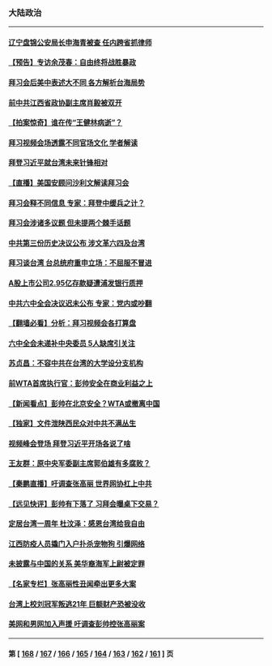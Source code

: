 ### 大陆政治
---
#### [辽宁盘锦公安局长申海青被查 任内跨省抓律师](../../pages/ncid277/n13380061.md) 
#### [【预告】专访余茂春：自由终将战胜暴政](../../pages/ncid277/n13380114.md) 
#### [拜习会后美中表述大不同 各方解析台海局势](../../pages/ncid277/n13379792.md) 
#### [前中共江西省政协副主席肖毅被双开](../../pages/ncid277/n13380037.md) 
#### [【拍案惊奇】谁在传“王健林病逝”？](../../pages/ncid277/n13379699.md) 
#### [拜习视频会场透露不同官场文化 学者解读](../../pages/ncid277/n13379663.md) 
#### [拜登习近平就台湾未来针锋相对](../../pages/ncid277/n13379860.md) 
#### [【直播】美国安顾问沙利文解读拜习会](../../pages/ncid277/n13379801.md) 
#### [拜习会释不同信息 专家：拜登中缓兵之计？](../../pages/ncid277/n13379271.md) 
#### [拜习会涉诸多议题 但未提两个棘手话题](../../pages/ncid277/n13379557.md) 
#### [中共第三份历史决议公布 涉文革六四及台湾](../../pages/ncid277/n13379314.md) 
#### [拜习谈台湾 台总统府重申立场：不屈服不冒进](../../pages/ncid277/n13379144.md) 
#### [A股上市公司2.95亿存款疑遭浦发银行质押](../../pages/ncid277/n13378867.md) 
#### [中共六中全会决议迟未公布 专家：党内或吵翻](../../pages/ncid277/n13378940.md) 
#### [【翻墙必看】分析：拜习视频会各打算盘](../../pages/ncid277/n13378303.md) 
#### [六中全会未递补中央委员 5人缺席引关注](../../pages/ncid277/n13378461.md) 
#### [苏贞昌：不容中共在台湾的大学设分支机构](../../pages/ncid277/n13378556.md) 
#### [前WTA首席执行官：彭帅安全在商业利益之上](../../pages/ncid277/n13378334.md) 
#### [【新闻看点】彭帅在北京安全？WTA或撤离中国](../../pages/ncid277/n13377832.md) 
#### [【独家】文件泄陕西民众对中共不满丛生](../../pages/ncid277/n13376020.md) 
#### [视频峰会登场 拜登习近平开场各说了啥](../../pages/ncid277/n13378156.md) 
#### [王友群：原中央军委副主席郭伯雄有多腐败？](../../pages/ncid277/n13378128.md) 
#### [【秦鹏直播】吁调查张高丽 世界网协杠上中共](../../pages/ncid277/n13378022.md) 
#### [【远见快评】彭帅有下落了 习拜会曝桌下交易？](../../pages/ncid277/n13378009.md) 
#### [定居台湾一周年 杜汶泽：感恩台湾给我自由](../../pages/ncid277/n13377638.md) 
#### [江西防疫人员撬门入户扑杀宠物狗 引爆网络](../../pages/ncid277/n13377774.md) 
#### [未披露与中国的关系 美华裔海军上尉被定罪](../../pages/ncid277/n13377835.md) 
#### [【名家专栏】张高丽性丑闻牵出更多大案](../../pages/ncid277/n13377227.md) 
#### [台湾上校刘冠军叛逃21年 巨额财产恐被没收](../../pages/ncid277/n13377480.md) 
#### [美网和男网加入声援 吁调查彭帅控张高丽案](../../pages/ncid277/n13377589.md) 

---
#### 第 [ [168](./168.md) / [167](./167.md) / [166](./166.md) / [165](./165.md) / [164](./164.md) / [163](./163.md) / [162](./162.md) / [161](./161.md) ] 页
